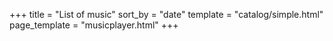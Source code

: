 +++
title = "List of music"
sort_by = "date"
template = "catalog/simple.html"
page_template = "musicplayer.html"
+++
